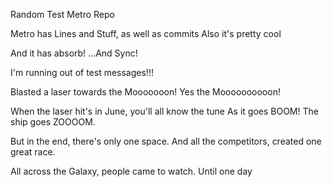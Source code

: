 Random Test Metro Repo

Metro has Lines and Stuff, as well as commits
Also it's pretty cool

And it has absorb!
...And Sync!

I'm running out of test messages!!!

Blasted a laser towards the Mooooooon!
Yes the Moooooooooon!

When the laser hit's in June, you'll all know the tune
As it goes BOOM! The ship goes ZOOOOM.

But in the end, there's only one space.
And all the competitors, created one great race.

All across the Galaxy, people came to watch.
Until one day
